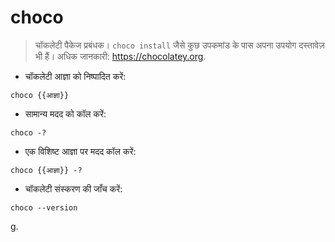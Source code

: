 # choco

> चॉकलेटी पैकेज प्रबंधक।
> `choco install` जैसे कुछ उपकमांड के पास अपना उपयोग दस्तावेज़ भी हैं।
> अधिक जानकारी: <https://chocolatey.org>.

- चॉकलेटी आज्ञा को निष्पादित करें:

`choco {{आज्ञा}}`

- सामान्य मदद को कॉल करें:

`choco -?`

- एक विशिष्ट आज्ञा पर मदद कॉल करें:

`choco {{आज्ञा}} -?`

- चॉकलेटी संस्करण की जाँच करें:

`choco --version`




g.



